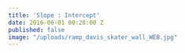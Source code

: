 ```yaml
---
title: 'Slope : Intercept'
date: 2016-06-01 00:28:00 Z
published: false
image: "/uploads/ramp_davis_skater_wall_WEB.jpg"
---
```


